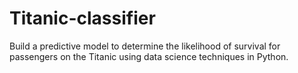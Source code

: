 # Titanic-classifier
Build a predictive model to determine the likelihood of survival for passengers on the Titanic using data science techniques in Python.
